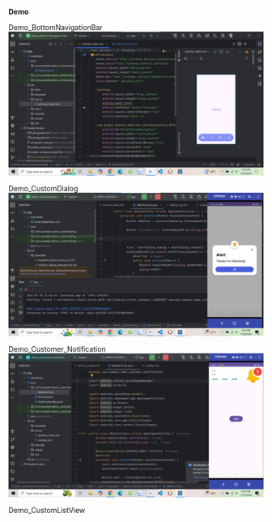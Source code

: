 **Demo**

Demo_BottomNavigationBar
![alt text](image.png)

Demo_CustomDialog
![alt text](image-1.png)

Demo_Customer_Notification
![alt text](image-2.png)

Demo_CustomListView